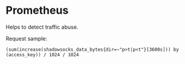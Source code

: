 # Prometheus
Helps to detect traffic abuse.

Request sample:
```
(sum(increase(shadowsocks_data_bytes{dir=~"p>t|p<t"}[3600s])) by (access_key)) / 1024 / 1024
```
